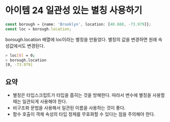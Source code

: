 # 아이템 24 일관성 있는 별칭 사용하기

``` typescript
const borough = {name: 'Brooklyn', location: [40.688, -73.979]};
const loc = borough.location;
```

borough.location 배열에 loc이라는 별칭을 만들었다. 별칭의 값을 변경하면 원래 속성값에서도 변경된다.

``` bash
> loc[0] = 0;
> borough.location
[0, -73.979]
```

## 요약
- 별칭은 타입스크립트가 타입을 좁히는 것을 방해한다. 따라서 변수에 별칭을 사용할 때는 일관되게 사용해야 한다.
- 비구조화 문법을 사용해서 일관된 이름을 사용하는 것이 좋다.
- 함수 호출이 객체 속성의 타입 정제를 무효화할 수 있다는 점을 주의해야 한다.
